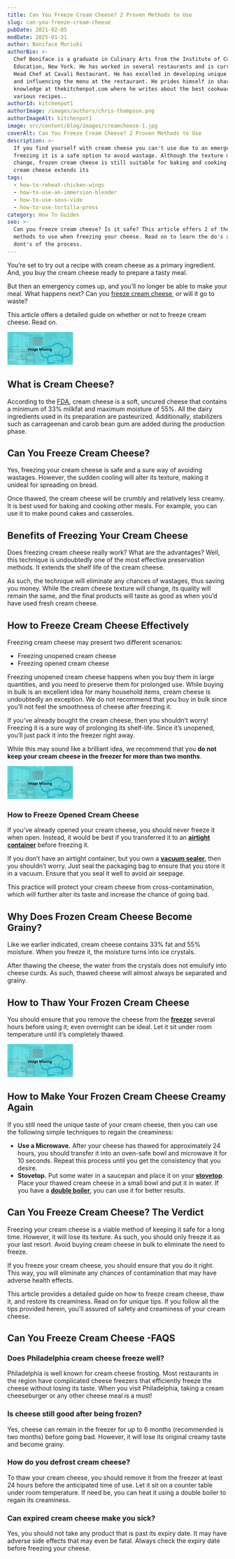 ```yaml
---
title: Can You Freeze Cream Cheese? 2 Proven Methods to Use
slug: can-you-freeze-cream-cheese
pubDate: 2021-02-05
modDate: 2025-01-31
author: Boniface Muriuki
authorBio: >-
  Chef Boniface is a graduate in Culinary Arts from the Institute of Culinary
  Education, New York. He has worked in several restaurants and is currently the
  Head Chef at Cavali Restaurant. He has excelled in developing unique recipes
  and influencing the menu at the restaurant. He prides himself in sharing his
  knowledge at thekitchenpot.com where he writes about the best cookware for
  various recipes..
authorId: kitchenpot1
authorImage: /images/authors/chris-thompson.png
authorImageAlt: kitchenpot1
image: src/content/blog/images/creamcheese-1.jpg
coverAlt: Can You Freeze Cream Cheese? 2 Proven Methods to Use
description: >-
  If you find yourself with cream cheese you can't use due to an emergency,
  freezing it is a safe option to avoid wastage. Although the texture may
  change, frozen cream cheese is still suitable for baking and cooking. Freezing
  cream cheese extends its
tags:
  - how-to-reheat-chicken-wings
  - how-to-use-an-immersion-blender
  - how-to-use-sous-vide
  - how-to-use-tortilla-press
category: How To Guides
seo: >-
  Can you freeze cream cheese? Is it safe? This article offers 2 of the safest
  methods to use when freezing your cheese. Read on to learn the do's and the
  dont's of the process.
---
```


You’re set to try out a recipe with cream cheese as a primary ingredient. And, you buy the cream cheese ready to prepare a tasty meal.

But then an emergency comes up, and you’ll no longer be able to make your meal. What happens next? Can you [freeze cream cheese,](https://www.wikihow.com/Freeze-Cream) or will it go to waste?

This article offers a detailed guide on whether or not to freeze cream cheese. Read on. 

![Can you freeze cream cheese?](images/portablegasgrill.jpg)

## What is Cream Cheese?

According to the [FDA](https://www.accessdata.fda.gov/scripts/cdrh/cfdocs/cfcfr/CFRSearch.cfm?fr=133.133#:~:text=\(a\)%20Description.,same%20physical%20and%20chemical%20properties.), cream cheese is a soft, uncured cheese that contains a minimum of 33% milkfat and maximum moisture of 55%. All the dairy ingredients used in its preparation are pasteurized. Additionally, stabilizers such as carrageenan and carob bean gum are added during the production phase. 

## Can You Freeze Cream Cheese?

Yes, freezing your cream cheese is safe and a sure way of avoiding wastages. However, the sudden cooling will alter its texture, making it unideal for spreading on bread.

Once thawed, the cream cheese will be crumbly and relatively less creamy. It is best used for baking and cooking other meals. For example, you can use it to make pound cakes and casseroles. 

## Benefits of Freezing Your Cream Cheese

Does freezing cream cheese really work? What are the advantages? Well, this technique is undoubtedly one of the most effective preservation methods. It extends the shelf life of the cream cheese.

As such, the technique will eliminate any chances of wastages, thus saving you money. While the cream cheese texture will change, its quality will remain the same, and the final products will taste as good as when you’d have used fresh cream cheese. 

## How to Freeze Cream Cheese Effectively

Freezing cream cheese may present two different scenarios:

-   Freezing unopened cream cheese
-   Freezing opened cream cheese

Freezing unopened cream cheese happens when you buy them in large quantities, and you need to preserve them for prolonged use. While buying in bulk is an excellent idea for many household items, cream cheese is undoubtedly an exception. We do not recommend that you buy in bulk since you’ll not feel the smoothness of cheese after freezing it. 

If you’ve already bought the cream cheese, then you shouldn’t worry! Freezing it is a sure way of prolonging its shelf-life. Since it’s unopened, you’ll just pack it into the freezer right away. 

While this may sound like a brilliant idea, we recommend that you **do not keep your cream cheese in the freezer for more than two months**.

![Safe Method of Freezing Cream Cheese](images/portablegasgrill.jpg)

### How to Freeze Opened Cream Cheese

If you’ve already opened your cream cheese, you should never freeze it when open. Instead, it would be best if you transferred it to an [**airtight container**](https://thekitchenpot.com/blog/best-airtight-food-storage-containers//) before freezing it. 

If you don’t have an airtight container, but you own a [**vacuum sealer**](https://thekitchenpot.com/blog/best-vacuum-sealer-for-sous-vide//), then you shouldn’t worry. Just seal the packaging bag to ensure that you store it in a vacuum. Ensure that you seal it well to avoid air seepage. 

This practice will protect your cream cheese from cross-contamination, which will further alter its taste and increase the chance of going bad. 

## Why Does Frozen Cream Cheese Become Grainy?

Like we earlier indicated, cream cheese contains 33% fat and 55% moisture. When you freeze it, the moisture turns into ice crystals.

After thawing the cheese, the water from the crystals does not emulsify into cheese curds. As such, thawed cheese will almost always be separated and grainy. 

## How to Thaw Your Frozen Cream Cheese

You should ensure that you remove the cheese from the [**freezer**](https://thekitchenpot.com/blog/best-side-by-side-refrigerator//) several hours before using it; even overnight can be ideal. Let it sit under room temperature until it’s completely thawed.

![How to Thaw frozen cream cheese](images/portablegasgrill.jpg)

## How to Make Your Frozen Cream Cheese Creamy Again

If you still need the unique taste of your cream cheese, then you can use the following simple techniques to regain the creaminess:

-   **Use a Microwave.** After your cheese has thawed for approximately 24 hours, you should transfer it into an oven-safe bowl and microwave it for 10 seconds. Repeat this process until you get the consistency that you desire. 
-   **Stovetop.** Put some water in a saucepan and place it on your [**stovetop**](https://thekitchenpot.com/blog/best-induction-cooktop-for-the-money//). Place your thawed cream cheese in a small bowl and put it in water. If you have a [**double boiler**](https://thekitchenpot.com/blog/how-to-use-a-double-boiler//), you can use it for better results. 

## Can You Freeze Cream Cheese? The Verdict

Freezing your cream cheese is a viable method of keeping it safe for a long time. However, it will lose its texture. As such, you should only freeze it as your last resort. Avoid buying cream cheese in bulk to eliminate the need to freeze.

If you freeze your cream cheese, you should ensure that you do it right. This way, you will eliminate any chances of contamination that may have adverse health effects.

This article provides a detailed guide on how to freeze cream cheese, thaw it, and restore its creaminess. Read on for unique tips. If you follow all the tips provided herein, you’ll assured of safety and creaminess of your cream cheese.

## Can You Freeze Cream Cheese -FAQS

### Does Philadelphia cream cheese freeze well?

Philadelphia is well known for cream cheese frosting. Most restaurants in the region have complicated cheese freezers that efficiently freeze the cheese without losing its taste. When you visit Philadelphia, taking a cream cheeseburger or any other cheese meal is a must! 

### Is cheese still good after being frozen?

Yes, cheese can remain in the freezer for up to 6 months (recommended is two months) before going bad. However, it will lose its original creamy taste and become grainy. 

### How do you defrost cream cheese?

To thaw your cream cheese, you should remove it from the freezer at least 24 hours before the anticipated time of use. Let it sit on a counter table under room temperature. If need be, you can heat it using a double boiler to regain its creaminess. 

### Can expired cream cheese make you sick?

Yes, you should not take any product that is past its expiry date. It may have adverse side effects that may even be fatal. Always check the expiry date before freezing your cheese.